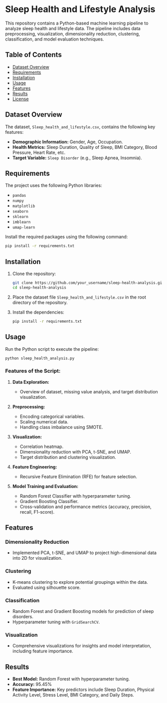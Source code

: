 # Sleep Health and Lifestyle Analysis

This repository contains a Python-based machine learning pipeline to analyze sleep health and lifestyle data. The pipeline includes data preprocessing, visualization, dimensionality reduction, clustering, classification, and model evaluation techniques.


## Table of Contents

- [Dataset Overview](#dataset-overview)
- [Requirements](#requirements)
- [Installation](#installation)
- [Usage](#usage)
- [Features](#features)
- [Results](#results)
- [License](#license)


## Dataset Overview

The dataset, `Sleep_health_and_lifestyle.csv`, contains the following key features:

- **Demographic Information:** Gender, Age, Occupation.
- **Health Metrics:** Sleep Duration, Quality of Sleep, BMI Category, Blood Pressure, Heart Rate, etc.
- **Target Variable:** `Sleep Disorder` (e.g., Sleep Apnea, Insomnia).


## Requirements

The project uses the following Python libraries:

- `pandas`
- `numpy`
- `matplotlib`
- `seaborn`
- `sklearn`
- `imblearn`
- `umap-learn`

Install the required packages using the following command:

```bash
pip install -r requirements.txt
```

## Installation

1. Clone the repository:

   ```bash
   git clone https://github.com/your_username/sleep-health-analysis.git
   cd sleep-health-analysis
   ```

2. Place the dataset file `Sleep_health_and_lifestyle.csv` in the root directory of the repository.

3. Install the dependencies:

   ```bash
   pip install -r requirements.txt
   ```

## Usage

Run the Python script to execute the pipeline:

```bash
python sleep_health_analysis.py
```

### Features of the Script:

1. **Data Exploration:**
   - Overview of dataset, missing value analysis, and target distribution visualization.
   
2. **Preprocessing:**
   - Encoding categorical variables.
   - Scaling numerical data.
   - Handling class imbalance using SMOTE.

3. **Visualization:**
   - Correlation heatmap.
   - Dimensionality reduction with PCA, t-SNE, and UMAP.
   - Target distribution and clustering visualization.

4. **Feature Engineering:**
   - Recursive Feature Elimination (RFE) for feature selection.

5. **Model Training and Evaluation:**
   - Random Forest Classifier with hyperparameter tuning.
   - Gradient Boosting Classifier.
   - Cross-validation and performance metrics (accuracy, precision, recall, F1-score).


## Features

### Dimensionality Reduction
- Implemented PCA, t-SNE, and UMAP to project high-dimensional data into 2D for visualization.

### Clustering
- K-means clustering to explore potential groupings within the data.
- Evaluated using silhouette score.

### Classification
- Random Forest and Gradient Boosting models for prediction of sleep disorders.
- Hyperparameter tuning with `GridSearchCV`.

### Visualization
- Comprehensive visualizations for insights and model interpretation, including feature importance.

## Results

- **Best Model:** Random Forest with hyperparameter tuning.
- **Accuracy:** 95.45%
- **Feature Importance:**
  Key predictors include Sleep Duration, Physical Activity Level, Stress Level, BMI Category, and Daily Steps.
